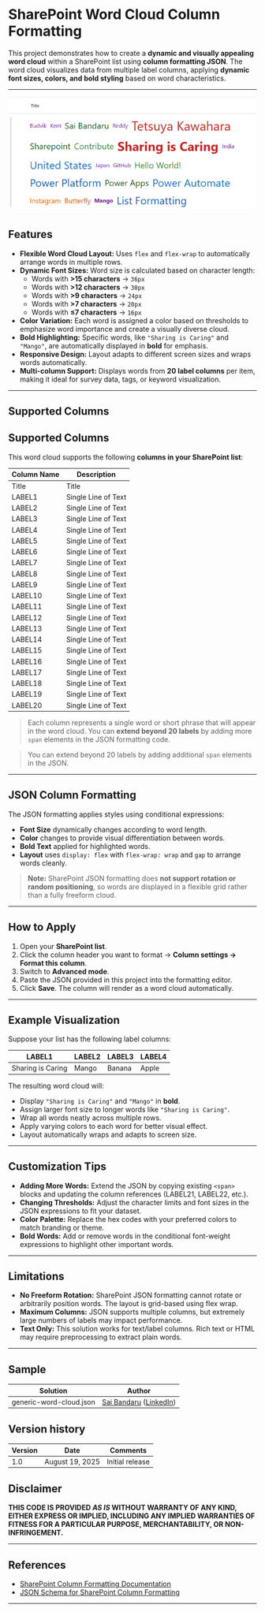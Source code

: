 # SharePoint Word Cloud Column Formatting

This project demonstrates how to create a **dynamic and visually appealing word cloud** within a SharePoint list using **column formatting JSON**. The word cloud visualizes data from multiple label columns, applying **dynamic font sizes, colors, and bold styling** based on word characteristics.

---

![screenshot of the sample](assets/screenshot.png)


## Features

- **Flexible Word Cloud Layout:** Uses `flex` and `flex-wrap` to automatically arrange words in multiple rows.
- **Dynamic Font Sizes:** Word size is calculated based on character length:
  - Words with **>15 characters** → `36px`
  - Words with **>12 characters** → `30px`
  - Words with **>9 characters** → `24px`
  - Words with **>7 characters** → `20px`
  - Words with **≤7 characters** → `16px`
- **Color Variation:** Each word is assigned a color based on thresholds to emphasize word importance and create a visually diverse cloud.
- **Bold Highlighting:** Specific words, like `"Sharing is Caring"` and `"Mango"`, are automatically displayed in **bold** for emphasis.
- **Responsive Design:** Layout adapts to different screen sizes and wraps words automatically.
- **Multi-column Support:** Displays words from **20 label columns** per item, making it ideal for survey data, tags, or keyword visualization.

---

## Supported Columns

## Supported Columns

This word cloud supports the following **columns in your SharePoint list**:

| Column Name | Description |
|-------------|-------------|
| Title     | Title |
| LABEL1    | Single Line of Text |
| LABEL2    | Single Line of Text |
| LABEL3    | Single Line of Text |
| LABEL4    | Single Line of Text |
| LABEL5    | Single Line of Text |
| LABEL6    | Single Line of Text |
| LABEL7    | Single Line of Text |
| LABEL8    | Single Line of Text |
| LABEL9    | Single Line of Text |
| LABEL10   | Single Line of Text |
| LABEL11   | Single Line of Text |
| LABEL12   | Single Line of Text |
| LABEL13   | Single Line of Text |
| LABEL14   | Single Line of Text |
| LABEL15   | Single Line of Text |
| LABEL16   | Single Line of Text |
| LABEL17   | Single Line of Text |
| LABEL18   | Single Line of Text |
| LABEL19   | Single Line of Text |
| LABEL20   | Single Line of Text |

> Each column represents a single word or short phrase that will appear in the word cloud. You can **extend beyond 20 labels** by adding more `span` elements in the JSON formatting code.


> You can extend beyond 20 labels by adding additional `span` elements in the JSON.

---

## JSON Column Formatting

The JSON formatting applies styles using conditional expressions:

- **Font Size** dynamically changes according to word length.
- **Color** changes to provide visual differentiation between words.
- **Bold Text** applied for highlighted words.
- **Layout** uses `display: flex` with `flex-wrap: wrap` and `gap` to arrange words cleanly.

> **Note:** SharePoint JSON formatting does **not support rotation or random positioning**, so words are displayed in a flexible grid rather than a fully freeform cloud.

---

## How to Apply

1. Open your **SharePoint list**.
2. Click the column header you want to format → **Column settings → Format this column**.
3. Switch to **Advanced mode**.
4. Paste the JSON provided in this project into the formatting editor.
5. Click **Save**. The column will render as a word cloud automatically.

---

## Example Visualization

Suppose your list has the following label columns:

| LABEL1           | LABEL2     | LABEL3    | LABEL4 |
|-----------------|-----------|-----------|--------|
| Sharing is Caring | Mango      | Banana    | Apple  |

The resulting word cloud will:

- Display `"Sharing is Caring"` and `"Mango"` in **bold**.
- Assign larger font size to longer words like `"Sharing is Caring"`.
- Wrap all words neatly across multiple rows.
- Apply varying colors to each word for better visual effect.
- Layout automatically wraps and adapts to screen size.

---

## Customization Tips

- **Adding More Words:** Extend the JSON by copying existing `<span>` blocks and updating the column references (LABEL21, LABEL22, etc.).
- **Changing Thresholds:** Adjust the character limits and font sizes in the JSON expressions to fit your dataset.
- **Color Palette:** Replace the hex codes with your preferred colors to match branding or theme.
- **Bold Words:** Add or remove words in the conditional font-weight expressions to highlight other important words.

---

## Limitations

- **No Freeform Rotation:** SharePoint JSON formatting cannot rotate or arbitrarily position words. The layout is grid-based using flex wrap.
- **Maximum Columns:** JSON supports multiple columns, but extremely large numbers of labels may impact performance.
- **Text Only:** This solution works for text/label columns. Rich text or HTML may require preprocessing to extract plain words.

---
## Sample

Solution|Author
--------|---------
generic-word-cloud.json | [Sai Bandaru](https://github.com/saiiiiiii) ([LinkedIn](https://www.linkedin.com/in/sai-bandaru-97a946153/))

## Version history

Version|Date|Comments
-------|----|--------
1.0|August 19, 2025|Initial release

## Disclaimer
**THIS CODE IS PROVIDED *AS IS* WITHOUT WARRANTY OF ANY KIND, EITHER EXPRESS OR IMPLIED, INCLUDING ANY IMPLIED WARRANTIES OF FITNESS FOR A PARTICULAR PURPOSE, MERCHANTABILITY, OR NON-INFRINGEMENT.**

---

## References

- [SharePoint Column Formatting Documentation](https://learn.microsoft.com/en-us/sharepoint/dev/declarative-customization/column-formatting)
- [JSON Schema for SharePoint Column Formatting](https://developer.microsoft.com/json-schemas/sp/v2/column-formatting.schema.json)

---
